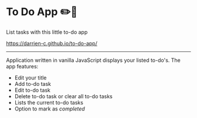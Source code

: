 # To Do App :pencil2::green_book:
List tasks with this little to-do app 

https://darrien-c.github.io/to-do-app/

---

Application written in vanilla JavaScript displays your listed to-do's. The app features:

* Edit your title
* Add to-do task
* Edit to-do task
* Delete to-do task or clear all to-do tasks
* Lists the current to-do tasks 
* Option to mark as *completed*
